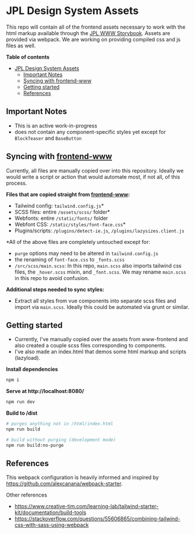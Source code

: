# JPL Design System Assets

This repo will contain all of the frontend assets necessary to work with the html markup available through the [JPL WWW Storybook](https://designlabinternal.domain/storybook/). Assets are provided via webpack. We are working on providing compiled css and js files as well.

**Table of contents**

- [JPL Design System Assets](#jpl-design-system-assets)
  - [Important Notes](#important-notes)
  - [Syncing with frontend-www](#syncing-with-frontend-www)
  - [Getting started](#getting-started)
  - [References](#references)

## Important Notes

- This is an active work-in-progress
- does not contain any component-specific styles yet except for `BlockTeaser` and `BaseButton`

## Syncing with [frontend-www](https://github.com/nasa-jpl/www-frontend)

Currently, all files are manually copied over into this repository. Ideally we would write a script or action that would automate most, if not all, of this process.

**Files that are copied straight from [frontend-www](https://github.com/nasa-jpl/www-frontend):**

- Tailwind config: `tailwind.config.js`\*
- SCSS files: entire `/assets/scss/` folder\*
- Webfonts: entire `/static/fonts/` folder
- Webfont CSS: `/static/styles/font-face.css`\*
- Plugins/scripts: `/plugins/detect-ie.js`, `/plugins/lazysizes.client.js`

\*All of the above files are completely untouched except for:

- `purge` options may need to be altered in `tailwind.config.js`
- the renaming of `font-face.css` to `_fonts.scss`
- `/src/scss/main.scss`: In this repo, `main.scss` also imports tailwind css files, the `_hover.scss` mixin, and `_font.scss`. We may rename `main.scss` in this repo to avoid confusion.

**Additional steps needed to sync styles:**

- Extract all styles from vue components into separate scss files and import via `main.scss`. Ideally this could be automated via grunt or similar.

## Getting started

- Currently, I've manually copied over the assets from www-frontend and also created a couple scss files corresponding to components.
- I've also made an index.html that demos some html markup and scripts (lazyload).

**Install dependencies**

```sh
npm i
```

**Serve at http://localhost:8080/**

```sh
npm run dev
```

**Build to /dist**

```sh
# purges anything not in /html/index.html
npm run build

# build without purging (development mode)
npm run build:no-purge
```

## References

This webpack configuration is heavily informed and inspired by https://github.com/alexcanana/webpack-starter.

Other references

- https://www.creative-tim.com/learning-lab/tailwind-starter-kit/documentation/build-tools
- https://stackoverflow.com/questions/55606865/combining-tailwind-css-with-sass-using-webpack

